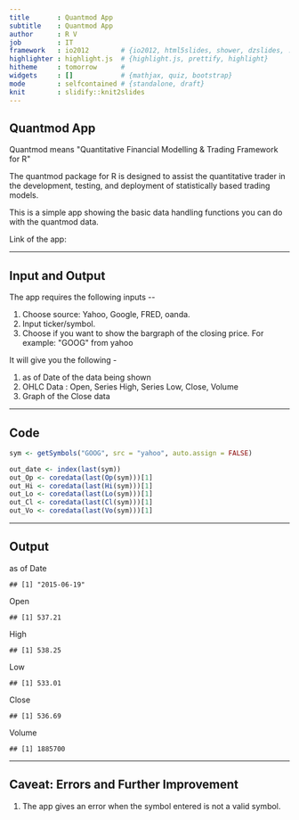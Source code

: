 ```yaml
---
title       : Quantmod App
subtitle    : Quantmod App
author      : R V
job         : IT
framework   : io2012        # {io2012, html5slides, shower, dzslides, ...}
highlighter : highlight.js  # {highlight.js, prettify, highlight}
hitheme     : tomorrow      # 
widgets     : []            # {mathjax, quiz, bootstrap}
mode        : selfcontained # {standalone, draft}
knit        : slidify::knit2slides
---
```




## Quantmod App

Quantmod means "Quantitative Financial Modelling & Trading Framework for R"

The quantmod package for R is designed to assist the quantitative trader in the development, 
testing, and deployment of statistically based trading models.

This is a simple app showing the basic data handling functions you can do with the 
quantmod data.

Link of the app:

--- 

## Input and Output

The app requires the following inputs -- 

1. Choose source: Yahoo, Google, FRED, oanda. 
2. Input ticker/symbol. 
3. Choose if you want to show the bargraph of the closing price. 
For example: "GOOG" from yahoo

It will give you the following - 

1. as of Date of the data being shown
2. OHLC Data : Open, Series High, Series Low, Close, Volume 
3. Graph of the Close data



--- 

## Code


```r
sym <- getSymbols("GOOG", src = "yahoo", auto.assign = FALSE)
```



```r
out_date <- index(last(sym))
out_Op <- coredata(last(Op(sym)))[1]
out_Hi <- coredata(last(Hi(sym)))[1]
out_Lo <- coredata(last(Lo(sym)))[1]
out_Cl <- coredata(last(Cl(sym)))[1]
out_Vo <- coredata(last(Vo(sym)))[1]
```

--- 

## Output

as of Date

```
## [1] "2015-06-19"
```
Open

```
## [1] 537.21
```
High

```
## [1] 538.25
```
Low

```
## [1] 533.01
```
Close

```
## [1] 536.69
```
Volume

```
## [1] 1885700
```

--- 

## Caveat: Errors and Further Improvement

1. The app gives an error when the symbol entered is not a valid symbol. 


